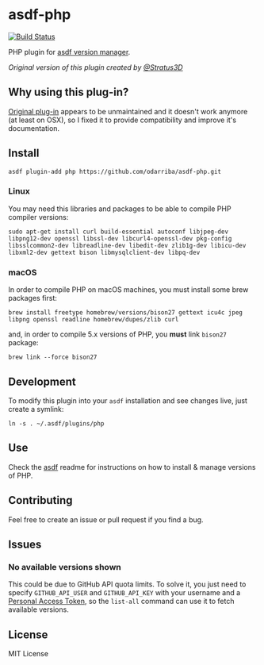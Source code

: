 # asdf-php

[![Build Status](https://travis-ci.org/odarriba/asdf-php.svg?branch=master)](https://travis-ci.org/odarriba/asdf-php)

PHP plugin for [asdf version manager](https://github.com/HashNuke/asdf).

*Original version of this plugin created by [@Stratus3D](https://github.com/Stratus3D)*

## Why using this plug-in?

[Original plug-in](https://github.com/Stratus3D/asdf-php) appears to be unmaintained and it doesn't work anymore (at least on OSX), so I fixed it to provide compatibility and improve it's documentation.

## Install

```
asdf plugin-add php https://github.com/odarriba/asdf-php.git
```

### Linux

You may need this libraries and packages to be able to compile PHP compiler versions:

```
sudo apt-get install curl build-essential autoconf libjpeg-dev libpng12-dev openssl libssl-dev libcurl4-openssl-dev pkg-config libsslcommon2-dev libreadline-dev libedit-dev zlib1g-dev libicu-dev libxml2-dev gettext bison libmysqlclient-dev libpq-dev
```

### macOS

In order to compile PHP on macOS machines, you must install some brew packages first:

```
brew install freetype homebrew/versions/bison27 gettext icu4c jpeg libpng openssl readline homebrew/dupes/zlib curl
```

and, in order to compile 5.x versions of PHP, you **must** link `bison27` package:

```
brew link --force bison27
```

## Development

To modify this plugin into your `asdf` installation and see changes live, just create a symlink:

```
ln -s . ~/.asdf/plugins/php
```

## Use

Check the [asdf](https://github.com/HashNuke/asdf) readme for instructions on how to install & manage versions of PHP.

## Contributing

Feel free to create an issue or pull request if you find a bug.

## Issues

### No available versions shown

This could be due to GitHub API quota limits. To solve it, you just need to specify `GITHUB_API_USER` and `GITHUB_API_KEY` with your username and a [Personal Access Token](https://github.com/settings/tokens), so the `list-all` command can use it to fetch available versions.

## License
MIT License
